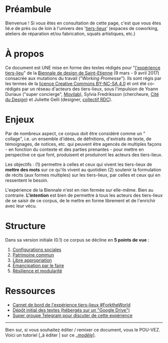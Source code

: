 # Préambule

Bienvenue ! Si vous êtes en consultation de cette page, c'est que vous êtes lié.e de près ou de loin à l'univers des '[tiers-lieux](http://movilab.org/index.php?title=Définition_des_Tiers_Lieux)' \(espaces de coworking, ateliers de réparation et/ou fabrication, squats artistiques, etc.\)

# À propos

Ce document est UNE mise en forme des textes rédigés pour "[l'expérience tiers-lieu](https://archive.is/gkBhw)" de la [Biennale de design de Saint-Etienne](http://www.biennale-design.com/saint-etienne/2017/fr/home/) \(9 mars - 9 avril 2017\) consacrée aux mutations du travail \("_Working Promesse_"\). Ils sont régis par les termes de la [licence Creative Commons BY-NC-SA 4.0](https://creativecommons.org/licenses/by-nc-sa/4.0/) et ont été co-rédigés par un réseau d'acteurs des tiers-lieux, sous l'impulsion de Yoann Duriaux \("super concierge", [Movilab](http://movilab.org)\),  Sylvia Fredriksson \(chercheure, [Cité du Design](http://www.citedudesign.com/fr/la-recherche/)\) et Juliette Gelli \(designer, [collectif RDC](https://vimeo.com/200720088)\).

# Enjeux

Par de nombreux aspect, ce corpus  doit être considéré comme un " collage", i.e.  un ensemble d'idées,  de défnitions, d'extraits de texte, de témoignages, de notices, etc. qui peuvent être agencés de multiples façons - en fonction du contexte et des parties prenantes - pour mettre en perspective ce que font, produisent et produiront les acteurs des tiers-lieux.

Les objectifs : \(1\) permettre à celles et ceux qui vivent les tiers-lieux de **mettre des mots** sur ce qu'ils vivent au quotidien \(2\) soutenir la formulation de récits \(aux formes multiples\) sur les tiers-lieux, par celles et ceux qui en ressentent le besoin.

L'expérience de la Biennale n'est en rien fermée sur elle-même. Bien au contraire. **L'intention** est bien de permettre à tous les acteurs des tiers-lieux de se saisir de ce corpus, de le mettre en forme librement et de l'enrichir avec leur vécu.

# Structure

Dans sa version initiale \(0.1\) ce corpus se décline en **5 points de vue** :

1. [Configurations sociales](https://nicolasloubet.gitbooks.io/fork-the-world/content/configurations-sociales.html)
2. [Patrimoine commun](https://nicolasloubet.gitbooks.io/fork-the-world/content/patrimoine-commun.html)
3. [Libre appropriation](https://nicolasloubet.gitbooks.io/fork-the-world/content/libre-appropriation.html)
4. [Émancipation par le faire](https://nicolasloubet.gitbooks.io/fork-the-world/content/emancipation-par-le-faire.html)
5. [Résilience et modularité](https://nicolasloubet.gitbooks.io/fork-the-world/content/resilience-et-modularite.html)

# Ressources

* [Carnet de bord de l'expérience tiers-lieux \#ForktheWorld](http://frama.link/BiennaleDesign17-ForkTheWorld)
* [Dépôt initial des textes \(hébergés sur un "Google Drive"\)](http://frama.link/BiennaleDesign17-ForkTheWorld-Expo)
* [Super groupe Telegram pour discuter de cette expérience](https://telegram.me/forktheworld)

---

Bien sur, si vous souhaitez éditer / remixer ce document, vous le POU-VEZ. Voici un tutoriel \[_à éditer \| sur ce _[_modèle_](https://handbook.enspiral.com/guides/contributing.html)\].

